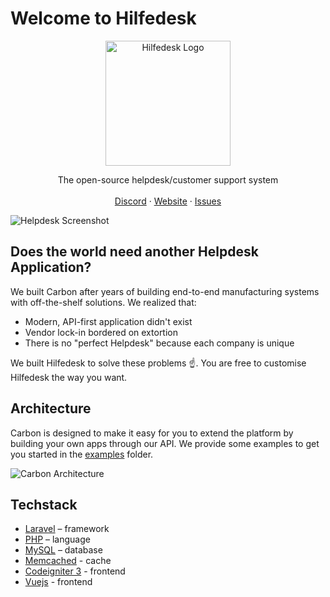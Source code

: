 # Welcome to Hilfedesk


<p align="center">
   <a href="https://carbon.ms">
      <img width="auto" height="200" alt="Hilfedesk Logo" src="https://open.hilfedesk.com/static/images/logo/hilfedesk-logo-webapp.png" />
   </a>
</p>

<p align="center">
    The open-source helpdesk/customer support system
    <br />
    <br />
    <a href="https://discord.gg/yGUJWhNqzy">Discord</a>
    ·
    <a href="https://open.hilfedesk.com">Website</a>
    ·
    <a href="https://github.com/Hilfedesk/hilfedesk/issues">Issues</a>
  </p>
</p>

![Helpdesk Screenshot](https://www.hilfedesk.com/static/images/hilfedesk.png)

## Does the world need another Helpdesk Application?

We built Carbon after years of building end-to-end manufacturing systems with off-the-shelf solutions. We realized that:

- Modern, API-first application didn't exist
- Vendor lock-in bordered on extortion
- There is no "perfect Helpdesk" because each company is unique

We built Hilfedesk to solve these problems ☝️. You are free to customise Hilfedesk the way you want.

## Architecture

Carbon is designed to make it easy for you to extend the platform by building your own apps through our API. We provide some examples to get you started in the [examples](https://github.com/crbnos/carbon/blob/main/examples) folder.

![Carbon Architecture](https://github.com/user-attachments/assets/ed6dc66b-e9cb-435e-b5a9-9daf933f4a1d)


## Techstack

- [Laravel](https://laravel.com) – framework
- [PHP](https://www.php.net) – language
- [MySQL](https://www.mysql.com) – database
- [Memcached](https://memcached.org) - cache
- [Codeigniter 3](https://www.codeigniter.com) - frontend
- [Vuejs](https://vuejs.org) - frontend

